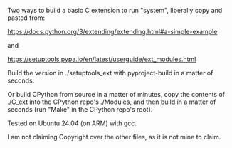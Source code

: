 Two ways to build a basic C extension to run "system", liberally copy and pasted from:

https://docs.python.org/3/extending/extending.html#a-simple-example

and 

https://setuptools.pypa.io/en/latest/userguide/ext_modules.html




Build the version in ./setuptools_ext with pyproject-build in a matter of seconds.  

Or build CPython from source in a matter of minutes, copy the contents of ./C_ext into the CPython repo's ./Modules, and then build in a matter of seconds (run "Make" in the CPython repo's root).

Tested on Ubuntu 24.04 (on ARM) with gcc.

I am not claiming Copyright over the other files, as it is not mine to claim.
